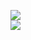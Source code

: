 [![](https://img.shields.io/badge/Made%20With-Github%20Spray-lightgrey.svg?style=for-the-badge&logo=github)](https://github.com/Annihil/github-spray#3882)  
[![](https://i.imgur.com/2DrTn0Z.gif)](https://github.com/Annihil/github-spray)
